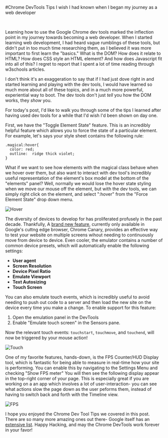 #Chrome DevTools Tips I wish I had known when I began my journey as a web developer
  
<br>

Learning how to use the Google Chrome dev tools marked the inflection point in my journey towards becoming a web developer. When I started learning web development, I had heard vague rumblings of these tools, but didn't put in too much time researching them, as I believed it was more important to first learn the "basics." What is the DOM? How does it relate to HTML? How does CSS style an HTML element? And how does Javascript fit into all of this? I regret to report that I spent a lot of time reading through w3schools articles. 

I don't think it's an exaggeration to say that if I had just dove right in and started learning and playing with the dev tools, I would have learned so much more about all of these topics, and in a much more powerful, experiential way to boot.
The dev tools don't just *tell* you how the DOM works, they *show* you.

For today's post, I'd like to walk you through some of the tips I learned after having used dev tools for a while that I'd wish I'd been shown on day one.

First, we have the "Toggle Element State" feature. This is an incredibly helpful feature which allows you to force the state of a particular element. For example, let's says your style sheet contains the following rule:

    .magical:hover{
      color: red;
      outline:  ridge thick violet;
    }

What if we want to see how elements with the magical class behave when we hover over them, but also want to interact with dev tool's incredibly useful representation of the element's box model at the bottom of the "elements" panel? Well, normally we would lose the hover state styling when we move our mouse off the element, but with the dev tools, we can simply right click on the element, and select ":hover" from the "Force Element State" drop down menu.

![Hover](http://i.imgur.com/UZxJ2t7.png)

The diversity of devices to develop for has proliferated profusely in the past decade. Thankfully, A [brand new feature](https://plus.google.com/u/0/+FrancoisBeaufort/posts/MxybHsjLjU6?cfem=1), currently only available in Google's cuttng edge browser, Chrome Canary, provides an effective way to test your website on multiple screens wihout needing to continuously move from device to device. Even cooler, the emulator contains a number of common device presets, which will automatically enable the following settings:
   + **User agent**
   + **Screen Resolution**
   + **Device Pixel Ratio**
   + **Emulate Viewport**
   + **Text Autosizing**
   + **Touch Screen**
 
You can also emulate touch events, which is incredibly useful to avoid needing to push out code to a server and then load the new site on the device every time you make a change. To enable support for this feature:
  1. Open the emulation panel in the DevTools
  2. Enable "Emulate touch screen" in the Sensors pane.

Now the relevant touch events: `touchstart`, `touchmove`, and `touchend`, will now be triggered by your mouse action!

![Touch](https://developers.google.com/chrome-developer-tools/docs/mobile-emulation/viewport-emulation.gif)

One of my favorite features, hands-down, is the FPS Counter/HUD Display tool, which is fantastic for being able to measure in real-time how your site is performing. You can enable this by navigating to the Settings Menu and checking "Show FPS meter" You will then see the following display appear in the top-right corner of your page. This is especially great if you are working on a an app which involves a lot of user-interaction- you can see what actions slow the page down as the user peforms them, instead of having to switch back and forth with the Timeline view.

![FPS](https://developers.google.com/chrome-developer-tools/docs/tips-and-tricks/image_8.png)

I hope you enjoyed the Chrome Dev Tool Tips we covered in this post. There are so many more amazing ones out there- Google itself has an [extensive list](https://developers.google.com/chrome-developer-tools/docs/tips-and-tricks). Happy Hacking, and may the Chrome DevTools work forever in your favor!







